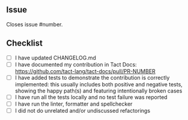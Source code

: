 <!--
IMPORTANT:
If your PR doesn't close a particular issue, please, create the issue first and describe the whole context: what you're adding/changing and why you're doing so. And only then open the Pull Request, which would close that issue!
-->

## Issue

Closes issue #number.

## Checklist

- [ ] I have updated CHANGELOG.md
- [ ] I have documented my contribution in Tact Docs: https://github.com/tact-lang/tact-docs/pull/PR-NUMBER
- [ ] I have added tests to demonstrate the contribution is correctly implemented: this usually includes both positive and negative tests, showing the happy path(s) and featuring intentionally broken cases
- [ ] I have run all the tests locally and no test failure was reported
- [ ] I have run the linter, formatter and spellchecker
- [ ] I did not do unrelated and/or undiscussed refactorings
